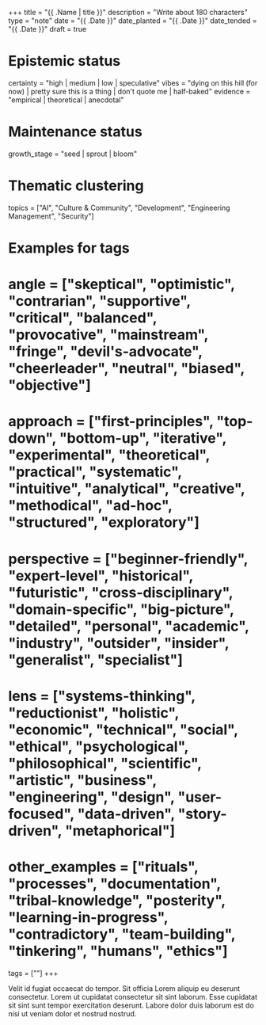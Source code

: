 +++
title = "{{ .Name | title }}"
description = "Write about 180 characters"
type = "note"
date = "{{ .Date }}"
date_planted = "{{ .Date }}"
date_tended = "{{ .Date }}"
draft = true
# Epistemic status
certainty = "high | medium | low | speculative"
vibes = "dying on this hill (for now) | pretty sure this is a thing | don't quote me | half-baked"
evidence = "empirical | theoretical | anecdotal"
# Maintenance status
growth_stage = "seed | sprout | bloom"
# Thematic clustering
topics = ["AI", "Culture & Community", "Development", "Engineering Management", "Security"]
# Examples for tags
# angle = ["skeptical", "optimistic", "contrarian", "supportive", "critical", "balanced", "provocative", "mainstream", "fringe", "devil's-advocate", "cheerleader", "neutral", "biased", "objective"]

# approach = ["first-principles", "top-down", "bottom-up", "iterative", "experimental", "theoretical", "practical", "systematic", "intuitive", "analytical", "creative", "methodical", "ad-hoc", "structured", "exploratory"]

# perspective = ["beginner-friendly", "expert-level", "historical", "futuristic", "cross-disciplinary", "domain-specific", "big-picture", "detailed", "personal", "academic", "industry", "outsider", "insider", "generalist", "specialist"]

# lens = ["systems-thinking", "reductionist", "holistic", "economic", "technical", "social", "ethical", "psychological", "philosophical", "scientific", "artistic", "business", "engineering", "design", "user-focused", "data-driven", "story-driven", "metaphorical"]

# other_examples = ["rituals", "processes", "documentation", "tribal-knowledge", "posterity", "learning-in-progress", "contradictory", "team-building", "tinkering", "humans", "ethics"]
tags = [""]
+++

Velit id fugiat occaecat do tempor. Sit officia Lorem aliquip eu deserunt consectetur. Lorem ut cupidatat consectetur sit sint laborum. Esse cupidatat sit sint sunt tempor exercitation deserunt. Labore dolor duis laborum est do nisi ut veniam dolor et nostrud nostrud.
